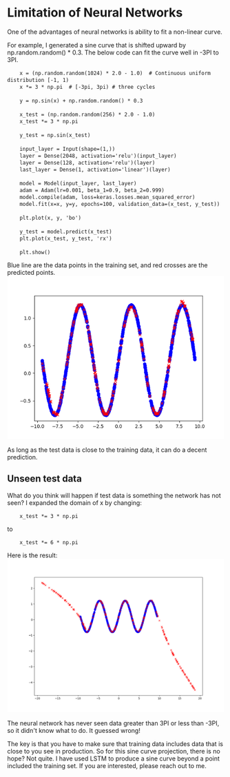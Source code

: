 # Limitation of Neural Networks

One of the advantages of neural networks is ability to fit a non-linear curve.

For example, I generated a sine curve that is shifted upward by np.random.random() * 0.3.
The below code can fit the curve well in -3PI to 3PI.  
```
    x = (np.random.random(1024) * 2.0 - 1.0)  # Continuous uniform distribution [-1, 1)
    x *= 3 * np.pi  # [-3pi, 3pi) # three cycles

    y = np.sin(x) + np.random.random() * 0.3

    x_test = (np.random.random(256) * 2.0 - 1.0)
    x_test *= 3 * np.pi

    y_test = np.sin(x_test)

    input_layer = Input(shape=(1,))
    layer = Dense(2048, activation='relu')(input_layer)
    layer = Dense(128, activation='relu')(layer)
    last_layer = Dense(1, activation='linear')(layer)

    model = Model(input_layer, last_layer)
    adam = Adam(lr=0.001, beta_1=0.9, beta_2=0.999)
    model.compile(adam, loss=keras.losses.mean_squared_error)
    model.fit(x=x, y=y, epochs=100, validation_data=(x_test, y_test))

    plt.plot(x, y, 'bo')

    y_test = model.predict(x_test)
    plt.plot(x_test, y_test, 'rx')

    plt.show()
```
Blue line are the data points in the training set, and red crosses are the predicted points.
![Chart generated](https://github.com/hideyukiinada/examples/blob/master/assets/images/sine1.png)

As long as the test data is close to the training data, it can do a decent prediction.

## Unseen test data
What do you think will happen if test data is something the network has not seen?
I expanded the domain of x by changing:
```
    x_test *= 3 * np.pi
```
to
```
    x_test *= 6 * np.pi
```

Here is the result:
![Chart generated](https://github.com/hideyukiinada/examples/blob/master/assets/images/sine2.png)

The neural network has never seen data greater than 3PI or less than -3PI, so it didn't know what to do.
It guessed wrong!

The key is that you have to make sure that training data includes data that is close to you see in production.
So for this sine curve projection, there is no hope?  Not quite.  I have used LSTM to produce a sine curve beyond a point included the training set.  If you are interested, please reach out to me.

